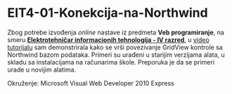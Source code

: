 # EIT4-01-Konekcija-na-Northwind

Zbog potrebe izvođenja *online* nastave iz predmeta **Veb programiranje**, na smeru [**Elektrotehničar informacionih tehnologija - IV razred**](https://github.com/danijelaradmilovic?tab=repositories&q=eit4&type=&language=&sort=), u [video tutorijalu](https://youtu.be/YhhK5fvygY8) sam demonstrirala kako se vrši povezivanje GridView kontrole sa Northwind bazom podataka.
Primeri su urađeni u starijim verzijama alata, u skladu sa instalacijama na računarima škole. Preporuka je da se primeri urade u novijim alatima.

Okruženje: 
Microsoft Visual Web Developer 2010 Express
